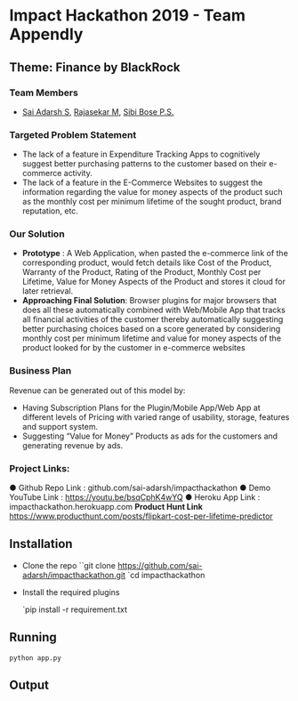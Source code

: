 # Impact Hackathon 2019 - Team Appendly
## Theme: Finance by BlackRock

### Team Members
* [Sai Adarsh S](https://LINkedin.com/in/sai-adarsh/), [Rajasekar M](https://www.linkedin.com/in/rajasekar1999), [Sibi Bose P.S.](https://www.linkedin.com/in/sibi-bose-8683b6150/)

### Targeted Problem Statement
* The lack of a feature in Expenditure Tracking Apps to
cognitively suggest better purchasing patterns to the
customer based on their e-commerce activity.
* The lack of a feature in the E-Commerce Websites to
suggest the information regarding the value for
money aspects of the product such as the monthly
cost per minimum lifetime of the sought product,
brand reputation, etc.

### Our Solution
* **Prototype** : A Web Application, when pasted the e-commerce link of the
corresponding product, would fetch details like Cost of the Product,
Warranty of the Product, Rating of the Product, Monthly Cost per
Lifetime, Value for Money Aspects of the Product and stores it cloud for
later retrieval.
* **Approaching Final Solution**: Browser plugins for major browsers that
does all these automatically combined with Web/Mobile App that tracks
all financial activities of the customer thereby automatically suggesting
better purchasing choices based on a score generated by considering
monthly cost per minimum lifetime and value for money aspects of the
product looked for by the customer in e-commerce websites

### Business Plan
Revenue can be generated out of this model by:
* Having Subscription Plans for the Plugin/Mobile
App/Web App at different levels of Pricing with varied
range of usability, storage, features and support
system.
* Suggesting “Value for Money” Products as ads for the
customers and generating revenue by ads.

### Project Links:
● Github Repo Link : github.com/sai-adarsh/impacthackathon
● Demo YouTube Link : https://youtu.be/bsqCphK4wYQ
● Heroku App Link : impacthackathon.herokuapp.com
**Product Hunt Link**
https://www.producthunt.com/posts/flipkart-cost-per-lifetime-predictor

## Installation
* Clone the repo
	``git clone https://github.com/sai-adarsh/impacthackathon.git
	`cd impacthackathon
	
* Install the required plugins

	`pip install -r requirement.txt
	
## Running

	python app.py
  
## Output
